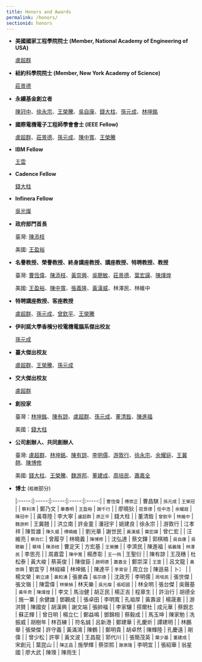 ```yaml
---
title: Honors and Awards
permalink: /honors/
sectionid: honors
---
```

- **美國國家工程學院院士 (Member, National Academy of Engineering of USA)**

  [盧超群](/classmates/盧超群/)

- **紐約科學院院士 (Member, New York Academy of Science)**

  [莊景德](/classmates/莊景德/)

- **永續基金創立者**

  [陳冠中](/classmates/陳冠中/)、[徐永宗](/classmates/徐永宗/)、[王榮騰](/classmates/王榮騰/)、[吳自康](/classmates/吳自康/)、[錢大柱](/classmates/錢大柱)、[孫元成](/classmates/孫元成/)、[林坤銘](/classmates/林坤銘/)

- **國際電機電子工程師學會會士 (IEEE Fellow)**

  [盧超群](/classmates/盧超群/)、[莊景德](/classmates/莊景德/)、[孫元成](/classmates/孫元成/)、[陳中寬](/classmates/陳中寬/)、[王榮騰](/classmates/王榮騰/)

- **IBM Fellow**

  [王雲](/classmates/王雲/)

- **Cadence Fellow**

  [錢大柱](/classmates/錢大柱)

- **Infinera Fellow**

  [吳光燦](/classmates/吳光燦)

- **政府部門首長**

  臺灣: [陳添枝](/classmates/陳添枝/)

  美國: [王盈裕](/classmates/王盈裕/)

- **名譽教授、榮譽教授、終身講座教授、講座教授、特聘教授、教授**

  臺灣: [曹恆偉](/classmates/曹恆偉)、[陳添枝](/classmates/陳添枝/)、[黃崇興](/classmates/黃崇興)、[吳聰敏](/classmates/吳聰敏)、[莊景德](/classmates/莊景德/)、[葉宏謨](/classmates/葉宏謨)、[陳煇煌](/classmates/陳煇煌)

  美國: [王盈裕](/classmates/王盈裕/)、[陳中寬](/classmates/陳中寬/)、[張義隆](/classmates/張義隆/)、[黃漢威](/classmates/黃漢威)、林澤民、林維中

- **特聘講座教授、客座教授**

  [盧超群](/classmates/盧超群/)、[孫元成](/classmates/孫元成/)、[曾欽平](/classmates/曾欽平/)、[王榮騰](/classmates/王榮騰/)

- **伊利諾大學香檳分校電機電腦系傑出校友**

  [孫元成](/classmates/孫元成/)

- **臺大傑出校友**

  [盧超群](/classmates/盧超群/)、[王榮騰](/classmates/王榮騰/)、[孫元成](/classmates/孫元成/)

- **交大傑出校友**

  [盧超群](/classmates/盧超群/)

- **創投家**

  臺灣：[林坤銘](/classmates/林坤銘/)、[陳有諒](/classmates/陳有諒/)、[盧超群](/classmates/盧超群/)、[孫元成](/classmates/孫元成/)、[董清銓](/classmates/董清銓/)、[陳進福](/classmates/陳進福/)

  美國：[錢大柱](/classmates/錢大柱)

- **公司創辦人、共同創辦人**

  臺灣: [盧超群](/classmates/盧超群/)、[林坤銘](/classmates/林坤銘/)、[陳有諒](/classmate/陳有諒/)、[李明儒](/classmate/李明儒/)、[游敦行](/classmates/游敦行/)、[徐永宗](/classmates/徐永宗/)、[余耀庭](/classmates/余耀庭/)、[王冀翹](/classmate/王冀翹/)、[陳博修](/classmates/陳博修)

  美國: [錢大柱](/classmates/錢大柱)、[王榮騰](/classmates/王榮騰/)、[魏游邦](/classmates/魏游邦/)、[董建成](/classmates/董建成/)、[周培民](/classmates/周培民/)、[蕭嘉全](/classmates/蕭嘉全/)

- **博士** (`粗體`部分)

  |:-----:|:-----:|:-----:|:-----:|:-----:|
  | `曹恆偉`	| `傅崇正`	| 曹昌騏	| `孫元成`	| `王榮冠`	|
  | `蔡利清`	| 鄭乃文	| `華春明`	| `王盈裕`	| `謝千行`	|
  | 廖曉狄	| `莊景德`	| `任中浩`	| `余耀庭`	| `陳冠中`	|
  | 黃尊陸	| 李大寧	| `盧超群`	| `原正平`	| 錢大柱	|
  | 董清銓	| `曾欽平`	| `林維中`	| `魏游邦`	| 王冀翹	|
  | 洪立南	| 許金童	| 潘冠宇	| 姚建良	| 徐永宗	|
  | 游敦行	| 江孝祥	| 陳哲雄	| `陳久威`	| `傅曉維`	|
  | 劉光華	| 謝世民	| `黃漢威`	| `葉宏謨`	| 曾仁宏	|
  | 汪維亮	| `蔡尚仁`	| 曾履亨	| 林曉義	| `陳博修`	|
  | 沈弘達	| 蔡文鐸	| 郭棋楠	| `吳自康`	| `吳聰敏`	|
  | `蔡琦`	| `陳添枝`	| 曹定天	| 方宏基	| `王榮騰`	|
  | 李濟民	| 陳進福	| `張義隆`	| `林澤民`	| 李思亮	|
  | 周嘉雲	| `陳中寬`	| 楊彥彰	| `王一飛`	| 王聖衍	|
  | 陳有諒	| 王茂穗	| 杜松泰	| 黃大峻	| 蔡英俊	|
  | 陳俊臣	| `趙明德`	| `蕭嘉全`	| 鄭崇深	| `王雲`	|
  | 呂文龍	| `黃崇興`	| 劉宜亨	| 林經緯	| 林坤銘	|
  | 陳達平	| `李育安`	| 周立台	| 陳遜易	| 卜冫		|
  | 楊文榮	| `劉立達`	| `黃和湧`	| 張麥森	| `張宗德`	|
  | 沈政芳	| 李明儒	| `周培民`	| 張世傑	| 張文嶺	|
  | 陳雲偉	| `林榮楨`	| 林天樂	| `吳光燦`	| `張昭國`	|
  | 林全明	| 張台傑	| 吳聲基	| `黃年奇`	| `陳煇煌`	|
  | 李文	| 馬治健	| 胡正民	| 楊正吉	| 程章生	|
  | 許治行	| 胡德全	| 施一粟	| 余健雄	| 鄧觀成	|
  | 張卓田	| 李明寬	| 孔祖厚	| 黃壽波	| 楊晟憲	|
  | 游洪贊	| 陳國安	| 胡漢興	| 謝文端	| 張帥福	|
  | 李家驤	| 搭爾杜	| 成元華	| 蔡銳志	| 蘇正輝	|
  | 曾日明	| 楊立仁	| 鄭益鳴	| 鄧錦相	| 蔡毅成	|
  | 馬玉坤	| 陳家勉	| 冼振威	| 胡樹年	| 林百練	|
  | 符名誠	| 呂新港	| 鄭建華	| 孔慶炘	| 譚建明	|
  | 林鵬舉	| 張榮傑	| 許守義	| 黃滿鴻	| 陳鶴		|
  | 鄭明貴	| 胡卓然	| 陳輝陸	| 孔慶遠	| 剛偉		|
  | 曾少松	| 許寧		| 黃文波	| 王昌龍	| 郭代川	|
  | 張簡茂英	| `葉少基`	| `董建成`	| 宋創元	| 葉昆山	|
  | `陳正昌`	| 施學輝	| 蔡崇熙	| `謝泉隆`	| 李明宜	|
  | 張紹華 | 翁星國 | 廖大武 | 陳理 | 陳雨生 |
